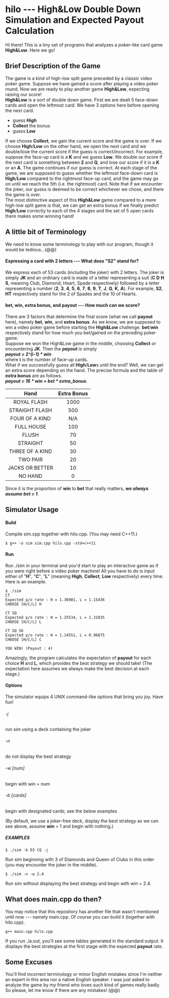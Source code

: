 # hilo --- High&amp;Low Double Down Simulation and Expected Payout Calculation
Hi there! This is a tiny set of programs that analyzes a poker-like card game **High&amp;Low**. Here we go!

## Brief Description of the Game
The game is a kind of high-low split game preceded by a classic video poker game. Suppose we have gained a score after playing a video poker round. Now we are ready to play another game **High&amp;Low**, expecting raising our score!<br>
**High&amp;Low** is a sort of double down game. First we are dealt 5 face-down cards and open the leftmost card. We have 3 options here before opening the next card.
* guess **High**
* **Collect** the bonus
* guess **Low**

If we choose **Collect**, we gain the current score and the game is over. If we choose **High**/**Low** on the other hand, we open the next card and we double/lose the current score if the guess is correct/incorrect. For example, suppose the face-up card is a **K** and we guess **Low**. We double our score if the next card is something between **2** and **Q**, and lose our score if it is a **K** or an **A**. The game continues if our guess is correct. At each stage of the game, we are supposed to guess whether the leftmost face-down card is **High**/**Low** compared to the rightmost face-up card, and the game may go on until we reach the 5th (i.e. the rightmost) card. Note that if we encounter the joker, our guess is deemed to be correct whichever we chose, and there the game is over.<br>
The most distinctive aspect of this **High&amp;Low** game compared to a mere high-low split game is that, we can get an extra bonus if we finally predict  **High**/**Low** correctly to each of the 4 stages and the set of 5 open cards there makes some winning hand!

## A little bit of Terminology
We need to know some terminology to play with our program, though it would be tedious...(@@)
#### Expressing a card with 2 letters --- What does "S2" stand for?
We express each of 53 cards (including the joker) with 2 letters. The joker is simply **JK** and an ordinary card is made of a letter representing a suit (**C** **D** **H** **S**, meaning Club, Diamond, Heart, Spade respectively) followed by a letter representing a number (**2**, **3**, **4**, **5**, **6**, **7**, **8**, **9**, **T**, **J**, **Q**, **K**, **A**). For example, **S2**,  **HT**  respectively stand for the 2 of Spades and the 10 of Hearts.

#### bet, win, extra bonus, and payout --- How much can we score?
There are 3 factors that determine the final score (what we call **payout** here), namely **bet**, **win**, and **extra bonus**. As we know, we are supposed to win a video poker game before starting the **High&amp;Low** challenge. **bet**/**win** respectively stand for how much you bet/gained on the preceding poker game.<br>
Suppose we won the High&Low game in the middle, choosing **Collect** or encountering **JK**. Then the ***payout*** is simply<br>
***payout = 2^(i-1) &ast; win***<br>
where **i** is the number of face-up cards.<br>
What if we successfully guess all **High**/**Low**s until the end? Well, we can get an extra score depending on the hand. The precise formula and the table of **extra bonus** are as follows.<br>
***payout = 16 &ast; win + bet &ast; extra_bonus***.

| Hand      | Extra Bonus |
|:---------:|:-----------:|
| ROYAL FLASH       | 1000  |
| STRAIGHT FLASH    | 500   |
| FOUR OF A KIND    | N/A   |
| FULL HOUSE        | 100   |
| FLUSH             | 70    |
| STRAIGHT          | 50    |
| THREE OF A KIND   | 30    |
| TWO PAIR          | 20    |
| JACKS OR BETTER   | 10    |
| NO HAND           | 0     |

Since it is the proportion of **win** to **bet** that really matters, ***we always assume bet = 1***.

## Simulator Usage
#### Build
Compile sim.cpp together with hilo.cpp. (You may need C++11.)
```
$ g++ -o sim sim.cpp hilo.cpp -std=c++11
```
#### Run
Run ./sim in your terminal and you'd start to play an interactive game as if you were right before a video poker machine! All you have to do is input either of "**H**", "**C**", "**L**" (meaning **High**, **Collect**, **Low** respectively) every time. Here is an example.
```
$ ./sim
CT
Expected p/o rate : H = 1.36901, L = 1.15436
CHOOSE [H/C/L] H

CT SQ
Expected p/o rate : H = 1.25534, L = 1.31835
CHOOSE [H/C/L] L

CT SQ S6
Expected p/o rate : H = 1.14551, L = 0.96875
CHOOSE [H/C/L] C

YOU WIN! (Payout : 4)
```
Amazingly, the program calculates the expectation of **payout** for each choice **H** and **L**, which provides the best strategy we should take! (The expectation here assumes we always make the best decision at each stage.)

#### Options
The simulator equips 4 UNIX command-like options that bring you joy. Have fun!
###### -j
run sim using a deck containing the joker
###### -n
do not display the best strategy
###### -w [num]
begin with win = num
###### -b [cards]
begin with designated cards; see the below examples<by>

(By default, we use a joker-free deck, display the best strategy as we can see above, assume **win** = 1 and begin with nothing.)
##### EXAMPLES
```
$ ./sim -b D3 CQ -j
```
Run sim beginning with 3 of Diamonds and Queen of Clubs in this order (you may encounter the joker in the middle).

```
$ ./sim -n -w 2.4
```
Run sim without displaying the best strategy and begin with win = 2.4.

## What does main.cpp do then?
You may notice that this repository has another file that wasn't mentioned until now --- namely main.cpp. Of course you can build it (together with hilo.cpp).
```
g++ main.cpp hilo.cpp
```
If you run ./a.out, you'll see some tables generated in the standard output. It displays the best strategies at the first stage with the expected **payout** rate.

## Some Excuses
You'll find incorrect terminology or minor English mistakes since I'm neither an expert in this area nor a native English speaker. I was just asked to analyze the game by my friend who loves such kind of games really badly.
So please, let me know if there are any mistakes! (@@)
